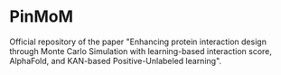 # PinMoM
Official repository of the paper "Enhancing protein interaction design through Monte Carlo Simulation with learning-based interaction score, AlphaFold, and KAN-based Positive-Unlabeled learning".

